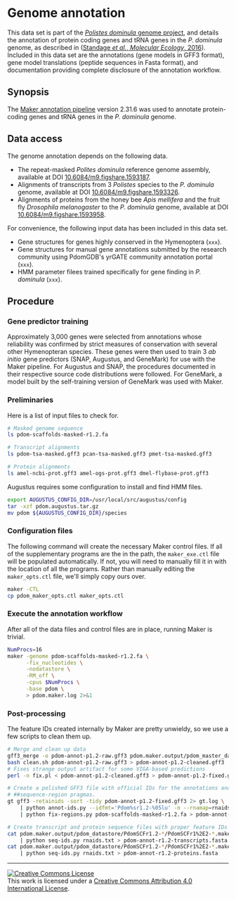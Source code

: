 # Genome annotation

This data set is part of the [*Polistes dominula* genome project][pdomproj], and details the annotation of protein coding genes and tRNA genes in the *P. dominula* genome, as described in ([Standage *et al.*, *Molecular Ecology*, 2016][ref]).
Included in this data set are the annotations (gene models in GFF3 format), gene model translations (peptide sequences in Fasta format), and documentation providing complete disclosure of the annotation workflow.

## Synopsis

The [Maker annotation pipeline][] version 2.31.6 was used to annotate protein-coding genes and tRNA genes in the *P. dominula* genome.

## Data access

The genome annotation depends on the following data.

- The repeat-masked *Polites dominula* reference genome assembly, available at DOI [10.6084/m9.figshare.1593187](http://dx.doi.org/10.6084/m9.figshare.1593187).
- Alignments of transcripts from 3 *Polistes* species to the *P. dominula* genome, available at DOI [10.6084/m9.figshare.1593326](http://dx.doi.org/10.6084/m9.figshare.1593326).
- Alignments of proteins from the honey bee *Apis mellifera* and the fruit fly *Drosophila melanogaster* to the *P. dominula* genome, available at DOI [10.6084/m9.figshare.1593958](http://dx.doi.org/10.6084/m9.figshare.1593958).

For convenience, the following input data has been included in this data set.

- Gene structures for genes highly conserved in the Hymenoptera (`xxx`).
- Gene structures for manual gene annotations submitted by the research community using PdomGDB's yrGATE community annotation portal (`xxx`).
- HMM parameter filees trained specifically for gene finding in *P. dominula* (`xxx`).

## Procedure

### Gene predictor training

Approximately 3,000 genes were selected from annotations whose reliability was confirmed by strict measures of conservation with several other Hymenopteran species.
These genes were then used to train 3 *ab initio* gene predictors (SNAP, Augustus, and GeneMark) for use with the Maker pipeline.
For Augustus and SNAP, the procedures documented in their respective source code distributions were followed.
For GeneMark, a model built by the self-training version of GeneMark was used with Maker.

### Preliminaries

Here is a list of input files to check for.

```bash
# Masked genome sequence
ls pdom-scaffolds-masked-r1.2.fa

# Transcript alignments
ls pdom-tsa-masked.gff3 pcan-tsa-masked.gff3 pmet-tsa-masked.gff3

# Protein alignments
ls amel-ncbi-prot.gff3 amel-ogs-prot.gff3 dmel-flybase-prot.gff3
```

Augustus requires some configuration to install and find HMM files.

```bash
export AUGUSTUS_CONFIG_DIR=/usr/local/src/augustus/config
tar -xzf pdom.augustus.tar.gz
mv pdom ${AUGUSTUS_CONFIG_DIR}/species
```

### Configuration files

The following command will create the necessary Maker control files.
If all of the supplementary programs are the in the path, the `maker_exe.ctl` file will be populated automatically.
If not, you will need to manually fill it in with the location of all the programs.
Rather than manually editing the `maker_opts.ctl` file, we'll simply copy ours over.

```bash
maker -CTL
cp pdom_maker_opts.ctl maker_opts.ctl
```

### Execute the annotation workflow

After all of the data files and control files are in place, running Maker is trivial.

```bash
NumProcs=16
maker -genome pdom-scaffolds-masked-r1.2.fa \
      -fix_nucleotides \
      -nodatastore \
      -RM_off \
      -cpus $NumProcs \
      -base pdom \
      > pdom.maker.log 2>&1
```

### Post-processing

The feature IDs created internally by Maker are pretty unwieldy, so we use a few scripts to clean them up.

```bash
# Merge and clean up data
gff3_merge -o pdom-annot-p1.2-raw.gff3 pdom.maker.output/pdom_master_datastore_index.log
bash clean.sh pdom-annot-p1.2-raw.gff3 > pdom-annot-p1.2-cleaned.gff3
# Fixes strange output artifact for some VIGA-based predictions
perl -n fix.pl < pdom-annot-p1.2-cleaned.gff3 > pdom-annot-p1.2-fixed.gff3

# Create a polished GFF3 file with official IDs for the annotations and proper
# ##sequence-region pragmas.
gt gff3 -retainids -sort -tidy pdom-annot-p1.2-fixed.gff3 2> gt.log \
    | python annot-ids.py --idfmt='Pdom%sr1.2-%05lu' -n --rnamap=rnaids.txt --dbxref=MAKER - \
    | python fix-regions.py pdom-scaffolds-masked-r1.2.fa > pdom-annot-r1.2.gff3

# Create transcript and protein sequence files with proper feature IDs
cat pdom.maker.output/pdom_datastore/PdomSCFr1.2-*/PdomSCFr1%2E2-*.maker.transcripts.fasta \
    | python seq-ids.py rnaids.txt > pdom-annot-r1.2-transcripts.fasta
cat pdom.maker.output/pdom_datastore/PdomSCFr1.2-*/PdomSCFr1%2E2-*.maker.proteins.fasta \
    | python seq-ids.py rnaids.txt > pdom-annot-r1.2-proteins.fasta
```

------

[![Creative Commons License](https://i.creativecommons.org/l/by/4.0/88x31.png)][ccby4]  
This work is licensed under a [Creative Commons Attribution 4.0 International License][ccby4].


[pdomproj]: https://github.com/PdomGenomeProject
[ref]: http://dx.doi.org/10.1111/mec.13578
[Maker annotation pipeline]: http://www.yandell-lab.org/software/maker.html
[ccby4]: http://creativecommons.org/licenses/by/4.0/
